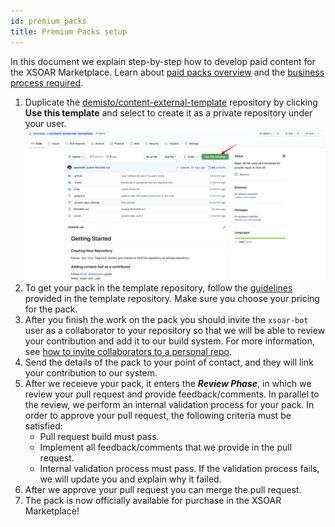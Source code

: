 ```yaml
---
id: premium_packs
title: Premium Packs setup
---
```


In this document we explain step-by-step how to develop paid content for the XSOAR Marketplace. Learn about [paid packs overview](/docs/partners/paid-packs) and the [business process required](/docs/partners/paid-packs-process).

1. Duplicate the [demisto/content-external-template](https://github.com/demisto/content-external-template) repository by clicking **Use this template** and select to create it as a private repository under your user.  
<img src="../doc_imgs/integrations/demisto_content-external-template.png" width="800"></img>  
1. To get your pack in the template repository, follow the [guidelines](https://github.com/demisto/content-external-template#getting-started) provided in the template repository. Make sure you choose your pricing for the pack.
1. After you finish the work on the pack you should invite the `xsoar-bot` user as a collaborator to your repository so that we will be able to review your contribution and add it to our build system.
For more information, see [how to invite collaborators to a personal repo](https://docs.github.com/en/github/setting-up-and-managing-your-github-user-account/inviting-collaborators-to-a-personal-repository).
1. Send the details of the pack to your point of contact, and they will link your contribution to our system.
1. After we receieve your pack, it enters the ***Review Phase***, in which we review your pull request and provide feedback/comments. In parallel to the review, we perform an internal validation process for your pack. In order to approve your pull request, the following criteria must be satisfied:
   - Pull request build must pass.
   - Implement all feedback/comments that we provide in the pull request.
   - Internal validation process must pass. If the validation process fails, we will update you and explain why it failed.
1. After we approve your pull request you can merge the pull request.
1. The pack is now officially available for purchase in the XSOAR Marketplace!

